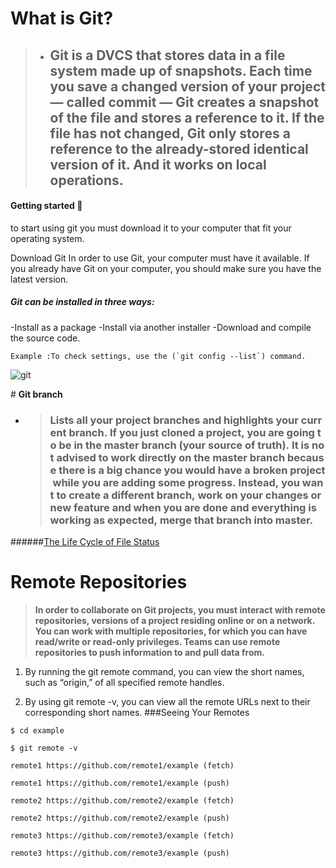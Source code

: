 
#  What is Git?


 
  >* ## Git is a DVCS that stores data in a file system made up of snapshots. Each time you save a changed version of your project — called commit — Git creates a snapshot of the file and stores a reference to it. If the file has not changed, Git only stores a reference to the already-stored identical version of it. And it works on local operations.
  
#### Getting started  :checkered_flag:

to start using git you must download it to your computer that fit your operating system.

Download Git In order to use Git, your computer must have it available. If you already have Git on your computer, you should make sure you have the latest version.

##### Git can be installed in three ways:
-Install as a package
-Install via another installer
-Download and compile the source code.
```
Example :To check settings, use the (`git config --list`) command.
```
![git](https://notme20n.files.wordpress.com/2020/01/git.jpeg?w=1024)






# **Git branch** 
 * >###  Lists all your project branches and highlights your current branch. If you just cloned a project, you are going to be in the master branch (your source of truth). It is not advised to work directly on the master branch because there is a big chance you would have a broken project while you are adding some progress. Instead, you want to create a different branch, work on your changes or new feature and when you are done and everything is working as expected, merge that branch into master.










######[The Life Cycle of File Status](https://blog.udemy.com/wp-content/uploads/2015/08/image066.png)



# Remote Repositories
>**In order to collaborate on Git projects, you must interact with remote repositories, versions of a project residing online or on a network. You can work with multiple repositories, for which you can have read/write or read-only privileges. Teams can use remote repositories to push information to and pull data from.**
1. By running the git remote command, you can view the short names, such as “origin,” of all specified remote handles.

2. By using git remote -v, you can view all the remote URLs next to their corresponding short names.
###Seeing Your Remotes
```
$ cd example

$ git remote -v

remote1 https://github.com/remote1/example (fetch)

remote1 https://github.com/remote1/example (push)

remote2 https://github.com/remote2/example (fetch)

remote2 https://github.com/remote2/example (push)

remote3 https://github.com/remote3/example (fetch)

remote3 https://github.com/remote3/example (push)
```